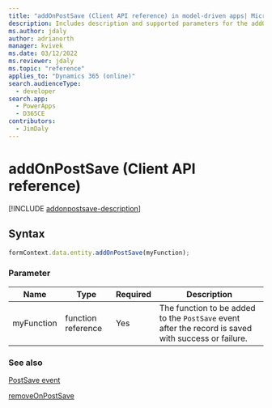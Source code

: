 ```yaml
---
title: "addOnPostSave (Client API reference) in model-driven apps| MicrosoftDocs"
description: Includes description and supported parameters for the addOnPostSave method.
ms.author: jdaly
author: adrianorth
manager: kvivek
ms.date: 03/12/2022
ms.reviewer: jdaly
ms.topic: "reference"
applies_to: "Dynamics 365 (online)"
search.audienceType: 
  - developer
search.app: 
  - PowerApps
  - D365CE
contributors:
  - JimDaly
---
```

# addOnPostSave (Client API reference)

[!INCLUDE [addonpostsave-description](includes/addonpostsave-description.md)]

## Syntax

```javascript
formContext.data.entity.addOnPostSave(myFunction);
```

### Parameter

|Name|Type|Required|Description|
|------|-----|------|----------|
|myFunction|function reference|Yes|The function to be added to the `PostSave` event after the record is saved with success or failure.|

### See also

[PostSave event](../events/postsave.md)

[removeOnPostSave](removeOnPostSave.md) 

